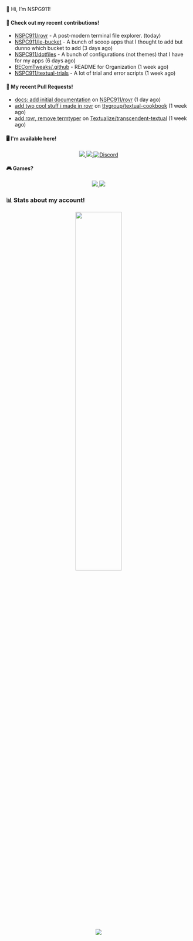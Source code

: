 👋 Hi, I’m NSPG911!

#### 👷 Check out my recent contributions!

- [NSPC911/rovr](https://github.com/NSPC911/rovr) - A post-modern terminal file explorer. (today)
- [NSPC911/le-bucket](https://github.com/NSPC911/le-bucket) - A bunch of scoop apps that I thought to add but dunno which bucket to add (3 days ago)
- [NSPC911/dotfiles](https://github.com/NSPC911/dotfiles) - A bunch of configurations (not themes) that I have for my apps (6 days ago)
- [BEComTweaks/.github](https://github.com/BEComTweaks/.github) - README for Organization (1 week ago)
- [NSPC911/textual-trials](https://github.com/NSPC911/textual-trials) - A lot of trial and error scripts (1 week ago)

#### 🔨 My recent Pull Requests!

- [docs: add initial documentation](https://github.com/NSPC911/rovr/pull/6) on [NSPC911/rovr](https://github.com/NSPC911/rovr) (1 day ago)
- [add two cool stuff i made in rovr](https://github.com/ttygroup/textual-cookbook/pull/15) on [ttygroup/textual-cookbook](https://github.com/ttygroup/textual-cookbook) (1 week ago)
- [add rovr, remove termtyper](https://github.com/Textualize/transcendent-textual/pull/33) on [Textualize/transcendent-textual](https://github.com/Textualize/transcendent-textual) (1 week ago)

#### 🖥 I'm available here!

<div align="center">
  <a href="https://youtube.com/@nspg911" alt="YouTube" title="YouTube">
    <img src="https://img.shields.io/badge/YouTube-red?style=for-the-badge&logo=youtube&logoColor=black">
  </a>
  <a href="https://reddit.com/u/NotSoProGamerR" alt="Reddit" title="Reddit">
    <img src="https://img.shields.io/badge/Reddit-red?style=for-the-badge&logo=reddit&logoColor=black">
  </a>
  <a href="https://becomtweaks.github.io/discord" alt="Discord" title="Modbay">
    <img alt="Discord" src="https://img.shields.io/badge/Discord-3400ff?style=for-the-badge&logo=discord&logoColor=black">
  </a>
</div>

#### 🎮 Games?

<div align="center">
  <a href="https://www.hoyolab.com/accountCenter/postList?id=359897412" alt="Hoyolab" title="Hoyolab">
     <img src="https://img.shields.io/badge/Hoyolab-purple?style=for-the-badge">
  </a>
  <a href="https://link.brawlstars.com/invite/friend/en/?tag=CLQ8URPQ&token=xfxgxmse" alt="Brawl Stars" title="Brawl Starrs">
     <img src="https://img.shields.io/badge/Brawl_Stars-yellow?style=for-the-badge">
  </a>
</div>

### 📊 Stats about my account!
<p align="center">
  <img height="50%" width="auto" src="https://github-readme-stats.vercel.app/api?username=NSPC911&show_icons=true&count_private=true&theme=neon&hide_border=true&hide=contribs&bg_color=00000000">
  <br>
  <img src="https://github-readme-streak-stats.herokuapp.com?user=NSPC911&theme=neon&hide_border=true&background=00000000">
</p>
